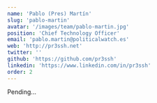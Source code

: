 ```yaml
---
name: 'Pablo (Pres) Martín'
slug: 'pablo-martin'
avatar: '/images/team/pablo-martin.jpg'
position: 'Chief Technology Officer'
email: 'pablo.martin@politicalwatch.es'
web: 'http://pr3ssh.net'
twitter: ''
github: 'https://github.com/pr3ssh'
linkedin: 'https://www.linkedin.com/in/pr3ssh'
order: 2
---
```


Pending...
